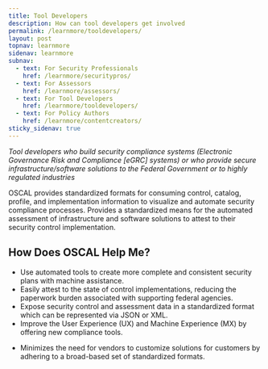 ```yaml
---
title: Tool Developers
description: How can tool developers get involved
permalink: /learnmore/tooldevelopers/
layout: post
topnav: learnmore
sidenav: learnmore
subnav:
  - text: For Security Professionals
    href: /learnmore/securitypros/
  - text: For Assessors
    href: /learnmore/assessors/
  - text: For Tool Developers
    href: /learnmore/tooldevelopers/
  - text: For Policy Authors
    href: /learnmore/contentcreators/
sticky_sidenav: true
---
```


*Tool developers who build security compliance systems (Electronic Governance Risk and Compliance [eGRC] systems) or who provide secure infrastructure/software solutions to the Federal Government or to highly regulated industries*

OSCAL provides standardized formats for consuming control, catalog, profile, and implementation information to visualize and automate security compliance processes. Provides a standardized means for the automated assessment of infrastructure and software solutions to attest to their security control implementation.

## How Does OSCAL Help Me?

- Use automated tools to create more complete and consistent security plans with machine assistance.
- Easily attest to the state of control implementations, reducing the paperwork burden associated with supporting federal agencies.
- Expose security control and assessment data in a standardized format which can be represented via JSON or XML.
- Improve the User Experience (UX) and Machine Experience (MX) by offering new compliance tools.
<!-- -Reduces the burden of achieving federal Certification and Accreditation (C&amp;A) approvals by providing standard controls and assessment results that can be visualized in real time, speeding market adoption within the federal sector and highly regulated industries.-->
- Minimizes the need for vendors to customize solutions for customers by adhering to a broad-based set of standardized formats.

